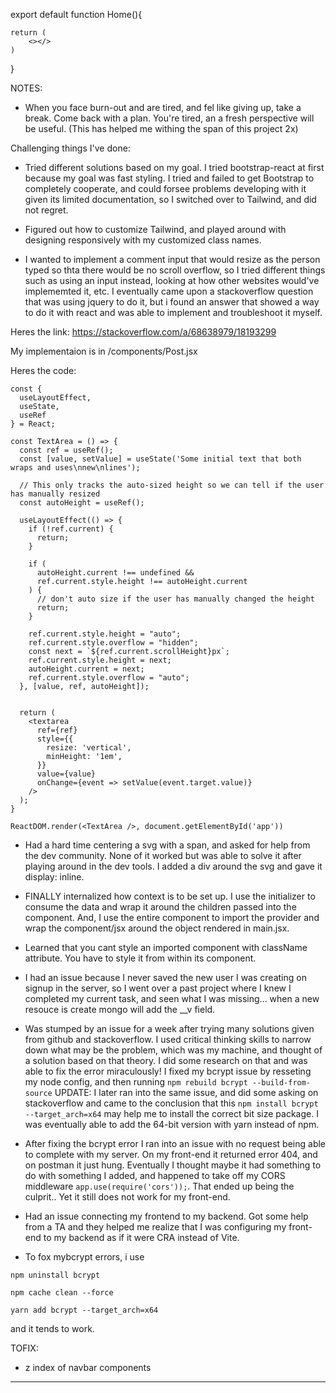 

export default function Home(){

    return (
        <></>
    )
}

NOTES:

- When you face burn-out and are tired, and fel like giving up, take a break. Come back with a plan. You're tired, an a fresh perspective will be useful. (This has helped me withing the span of this project 2x)

Challenging things I've done:

- Tried different solutions based on my goal. I tried bootstrap-react at first because my goal was fast styling. I tried and failed to get Bootstrap to completely cooperate, and could forsee problems developing with it given its limited documentation, so I switched over to Tailwind, and did not regret.


- Figured out how to customize Tailwind, and played around with designing responsively with my customized class names.


- I wanted to implement a comment input that would resize as the person typed so thta there would be no scroll overflow, so I tried different things such as using an input instead, looking at how other websites would've implememted it, etc. I eventually came upon a stackoverflow question that was using jquery to do it, but i found an answer that showed a way to do it with react and was able to implement and troubleshoot it myself.

Heres the link: https://stackoverflow.com/a/68638979/18193299

My implementaion is in /components/Post.jsx

Heres the code:

```
const {
  useLayoutEffect,
  useState,
  useRef
} = React;

const TextArea = () => {
  const ref = useRef();
  const [value, setValue] = useState('Some initial text that both wraps and uses\nnew\nlines');

  // This only tracks the auto-sized height so we can tell if the user has manually resized
  const autoHeight = useRef();

  useLayoutEffect(() => {
    if (!ref.current) {
      return;
    }

    if (
      autoHeight.current !== undefined &&
      ref.current.style.height !== autoHeight.current
    ) {
      // don't auto size if the user has manually changed the height
      return;
    }

    ref.current.style.height = "auto";
    ref.current.style.overflow = "hidden";
    const next = `${ref.current.scrollHeight}px`;
    ref.current.style.height = next;
    autoHeight.current = next;
    ref.current.style.overflow = "auto";
  }, [value, ref, autoHeight]);


  return (
    <textarea
      ref={ref}
      style={{
        resize: 'vertical',
        minHeight: '1em',
      }}
      value={value}
      onChange={event => setValue(event.target.value)}
    />
  );
}

ReactDOM.render(<TextArea />, document.getElementById('app'))
```

- Had a hard time centering a svg with a span, and asked for help from the dev community. None of it worked but was able to solve it after playing around in the dev tools. I added a div around the svg and gave it display: inline. 


- FINALLY internalized how context is to be set up. I use the initializer to consume the data and wrap it around the children passed into the component. And, I use the entire component to import the provider and wrap the component/jsx around the object rendered in main.jsx.

- Learned that you cant style an imported component with className attribute. You have to style it from within its component.

- I had an issue because I never saved the new user I was creating on signup in the server, so I went over a past project where I knew I completed my current task, and seen what I was missing... when  a new resouce is create mongo will add the __v field.

- Was stumped by an issue for a week after trying many solutions given from github and stackoverflow. I used critical thinking skills to narrow down what may be the problem, which was my machine, and thought of a solution based on that theory. I did some research on that and was able to fix the error miraculously! I fixed my bcrypt issue by resseting my node config, and then running `npm rebuild bcrypt --build-from-source` UPDATE: I later ran into the same issue, and did some asking on stackoverflow and came to the conclusion that this `npm install bcrypt --target_arch=x64` may help me to install the correct bit size package. I was eventually able to add the 64-bit version with yarn instead of npm.

- After fixing the bcrypt error I ran into an issue with no request being able to complete with my server. On my front-end it returned error 404, and on postman it just hung. Eventually I thought maybe it had something to do with something I added, and happened to take off my CORS middleware `app.use(require('cors'));`. That ended up being the culprit.. Yet it still does not work for my front-end.

- Had an issue connecting my frontend to my backend. Got some help from a TA and they helped me realize that I was configuring my front-end to my backend as if it were CRA instead of Vite.

- To fox mybcrypt errors, i use
```
npm uninstall bcrypt

npm cache clean --force

yarn add bcrypt --target_arch=x64
```

and it tends to work.


TOFIX:
- z index of navbar components

---
